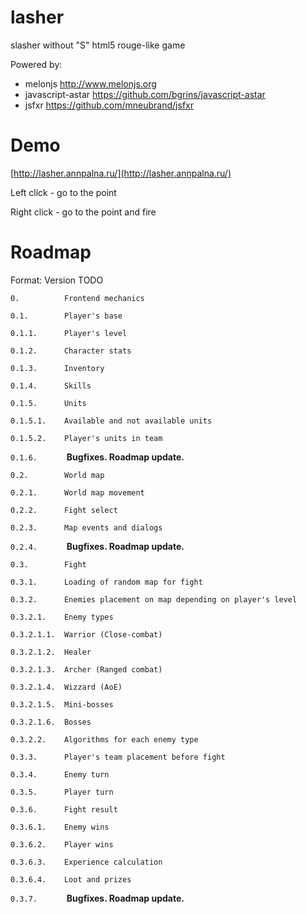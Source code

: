 lasher
======

slasher without "S"
html5 rouge-like game

Powered by:
- melonjs http://www.melonjs.org
- javascript-astar https://github.com/bgrins/javascript-astar
- jsfxr https://github.com/mneubrand/jsfxr

Demo
====

[http://lasher.annpalna.ru/](http://lasher.annpalna.ru/)

Left click - go to the point

Right click - go to the point and fire

Roadmap
=======

Format: Version TODO

`0.          Frontend mechanics`

`0.1.        Player's base`

`0.1.1.      Player's level`

`0.1.2.      Character stats`

`0.1.3.      Inventory`

`0.1.4.      Skills`

`0.1.5.      Units`

`0.1.5.1.    Available and not available units`

`0.1.5.2.    Player's units in team`

`0.1.6.      ` **Bugfixes. Roadmap update.**

`0.2.        World map`

`0.2.1.      World map movement`

`0.2.2.      Fight select`

`0.2.3.      Map events and dialogs`

`0.2.4.      ` **Bugfixes. Roadmap update.**

`0.3.        Fight`

`0.3.1.      Loading of random map for fight`

`0.3.2.      Enemies placement on map depending on player's level`

`0.3.2.1.    Enemy types`

`0.3.2.1.1.  Warrior (Close-combat)`

`0.3.2.1.2.  Healer`

`0.3.2.1.3.  Archer (Ranged combat)`

`0.3.2.1.4.  Wizzard (AoE)`

`0.3.2.1.5.  Mini-bosses`

`0.3.2.1.6.  Bosses`

`0.3.2.2.    Algorithms for each enemy type`

`0.3.3.      Player's team placement before fight`

`0.3.4.      Enemy turn`

`0.3.5.      Player turn`

`0.3.6.      Fight result`

`0.3.6.1.    Enemy wins`

`0.3.6.2.    Player wins`

`0.3.6.3.    Experience calculation`

`0.3.6.4.    Loot and prizes`

`0.3.7.      ` **Bugfixes. Roadmap update.**
